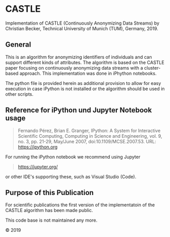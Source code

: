 # CASTLE
Implementation of CASTLE (Continuously Anonymizing Data Streams) by Christian Becker, Technical University of Munich (TUM), Germany, 2019.

## General

This is an algorithm for anonymizing identifiers of individuals and can support different kinds of attributes. The algorithm is based on the CASTLE paper focusing on continuously anonymizing data streams with a cluster-based approach.
This implementation was done in iPhython notebooks.

The python file is provided herein as additional provision to allow for easy execution in case iPython is not installed or the algorithm should be used in other scripts.


## Reference for iPython und Jupyter Notebook usage

> Fernando Pérez, Brian E. Granger, IPython: A System for Interactive Scientific Computing, Computing in Science and Engineering, vol. 9, no. 3, pp. 21-29, May/June 2007, doi:10.1109/MCSE.2007.53. URL: https://ipython.org

For running the iPython notebook we recommend using Jupyter
> https://jupyter.org/

or other IDE's supporting these, such as Visual Studio (Code).


## Purpose of this Publication

For scientific publications the first version of the implementatoin of the CASTLE algorithm has been made public.


This code base is not maintained any more.

© 2019